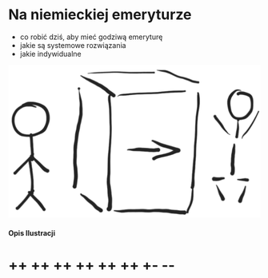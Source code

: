 # Na niemieckiej emeryturze

+ co robić dziś, aby mieć godziwą emeryturę
+ jakie są systemowe rozwiązania
+ jakie indywidualne 


![wejście-wyjście](../img/we-wy.png)

#### Opis Ilustracji




# ++ ++ ++ ++ ++ ++ +- --
